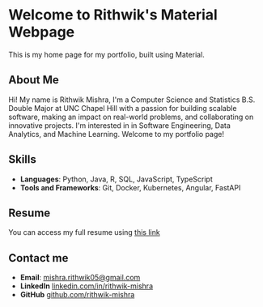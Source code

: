 # Welcome to Rithwik's Material Webpage
This is my home page for my portfolio, built using Material.

## About Me
Hi! My name is Rithwik Mishra, I'm a Computer Science and Statistics B.S. Double Major at UNC Chapel Hill with a passion for building scalable software, making an impact on real-world problems, and collaborating on innovative projects. I'm interested in in Software Engineering, Data Analytics, and Machine Learning. Welcome to my portfolio page! 

## Skills
- **Languages**: Python, Java, R, SQL, JavaScript, TypeScript
- **Tools and Frameworks**: Git, Docker, Kubernetes, Angular, FastAPI

## Resume
You can access my full resume using [this link](https://docs.google.com/document/d/1yHYtwsu1a8n0-YmZY_HXJog4xvwQh8BXQiq2AgxoFbs/edit?usp=sharing)

## Contact me
- **Email**: mishra.rithwik05@gmail.com
- **LinkedIn** [linkedin.com/in/rithwik-mishra](https://linkedin.com/in/rithwik-mishra)
- **GitHub** [github.com/rithwik-mishra](https://github.com/rithwik-mishra)


                                                                                                                                                                                                                                                                                                                                                                                                                                                                                                                                                                                                                                                                                                                                                                                                                                                                                                                                             